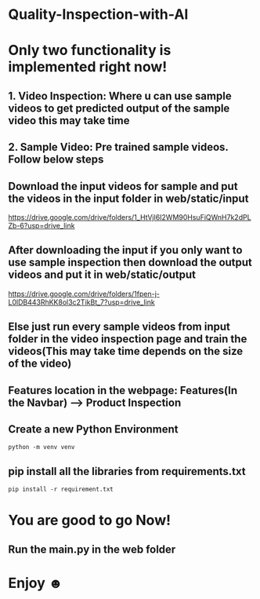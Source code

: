# Quality-Inspection-with-AI
 
# Only two functionality is implemented right now!

## 1. Video Inspection: Where u can use sample videos to get predicted output of the sample video this may take time
## 2. Sample Video: Pre trained sample videos. Follow below steps

## Download the input videos for sample and put the videos in the input folder in web/static/input
https://drive.google.com/drive/folders/1_HtVjl6I2WM90HsuFiQWnH7k2dPLZb-6?usp=drive_link

## After downloading the input if you only want to use sample inspection then download the output videos and put it in web/static/output
https://drive.google.com/drive/folders/1fpen-j-L0lDB443RhKK8ol3c2TikBt_7?usp=drive_link

## Else just run every sample videos from input folder in the video inspection page and train the videos(This may take time depends on the size of the video)

## Features location in the webpage: Features(In the Navbar) --> Product Inspection

## Create a new Python Environment
```
python -m venv venv
```

## pip install all the libraries from requirements.txt
```
pip install -r requirement.txt
```

# You are good to go Now!

## Run the main.py in the web folder

# Enjoy ☻
